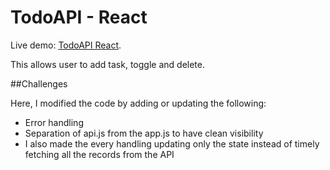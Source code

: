 # TodoAPI - React

Live demo: [TodoAPI React](https://mark-aragon-preezie-react-463d1d033a64.herokuapp.com/]).

This allows user to add task, toggle and delete.

##Challenges

Here, I modified the code by adding or updating the following:

- Error handling
- Separation of api.js from the app.js to have clean visibility
- I also made the every handling updating only the state instead of timely fetching all the records from the API
